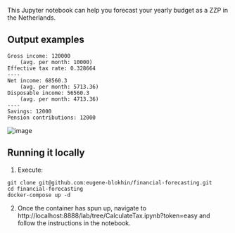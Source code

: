 This Jupyter notebook can help you forecast your yearly budget as a ZZP in the Netherlands.

## Output examples
```
Gross income: 120000 
	(avg. per month: 10000)
Effective tax rate: 0.328664
----
Net income: 68560.3 
	(avg. per month: 5713.36)
Disposable income: 56560.3 
	(avg. per month: 4713.36)
----
Savings: 12000
Pension contributions: 12000
```

![image](https://github.com/eugene-blokhin/financial-forecasting/assets/873290/61a2e8b4-89d6-49d7-9070-d1bb22849989)

## Running it locally

1. Execute:
```
git clone git@github.com:eugene-blokhin/financial-forecasting.git
cd financial-forecasting
docker-compose up -d
```

2. Once the container has spun up, navigate to http://localhost:8888/lab/tree/CalculateTax.ipynb?token=easy and follow the instructions in the notebook.
